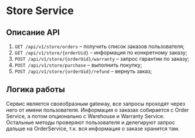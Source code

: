 # Store Service

## Описание API

1. `GET /api/v1/store/orders` – получить список заказов пользователя;
1. `GET /api/v1/store/{orderUid}` – информация по конкретному заказу;
1. `POST /api/v1/store/{orderUid}/warranty` – запрос гарантии по заказу;
1. `POST /api/v1/store/purchase` – выполнить покупку;
1. `POST /api/v1/store/{orderUid}/refund` – вернуть заказ;

## Логика работы

Сервис является своеобразным gateway, все запросы проходят через него от имени пользователя. Информация о заказах
собирается с Order Service, а потом опционально с Warehouse и Warranty Service. Остальные методы проверяют пользователя
и делегируют запрос дальше на OrderService, т.к. вся информация о заказе хранится там.
